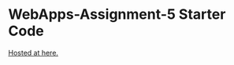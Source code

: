 # WebApps-Assignment-5 Starter Code
[Hosted at here.](https://44-563-webapps-f21.github.io/webapps-s21-assignment-5-GuanMingChee/)
